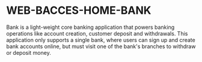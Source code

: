 # WEB-BACCES-HOME-BANK
Bank is a light-weight core banking application that powers banking operations like account creation, customer deposit and withdrawals. This application only supports a single bank, where users can sign up and create bank accounts online, but must visit one of the bank's branches to withdraw or deposit money.
